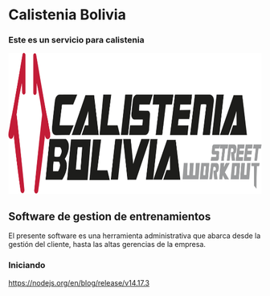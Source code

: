 # Calistenia Bolivia
### Este es un servicio para calistenia

 <img src="app/sscalistenia/src/img/calistenia.svg" alt="Logo" width="100%" height="280">


## Software de gestion de entrenamientos

El presente software es una herramienta administrativa que abarca desde la gestión del cliente, hasta las altas gerencias de la empresa.



### Iniciando
https://nodejs.org/en/blog/release/v14.17.3
